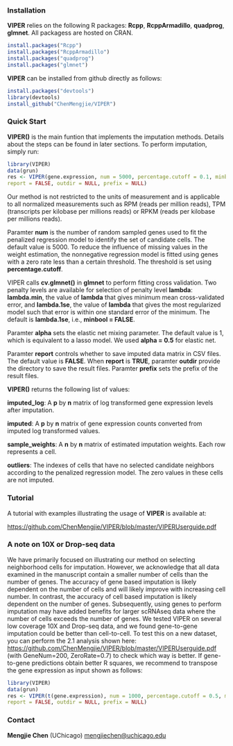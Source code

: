 
### Installation

**VIPER** relies on the following R packages: **Rcpp**, **RcppArmadillo**, **quadprog**, **glmnet**. All packagess are hosted on CRAN. 
  ```R
  install.packages("Rcpp")
  install.packages("RcppArmadillo")
  install.packages("quadprog")
  install.packages("glmnet")
  ```

**VIPER** can be installed from github directly as follows:

  ```R
  install.packages("devtools")
  library(devtools)
  install_github("ChenMengjie/VIPER")
  ```
  

### Quick Start

**VIPER()** is the main funtion that implements the imputation methods. Details about the steps can be found in later sections.
To perform imputation, simply run:
  ```R
  library(VIPER)
  data(grun)
  res <- VIPER(gene.expression, num = 5000, percentage.cutoff = 0.1, minbool = FALSE, alpha = 1, 
  report = FALSE, outdir = NULL, prefix = NULL)
  ```

Our method is not restricted to the units of measurement and is applicable to all normalized measurements such as RPM (reads per million reads), TPM (transcripts per kilobase per millions reads) or RPKM (reads per kilobase per millions reads). 

Paramter **num** is the number of random sampled genes used to fit the penalized regression model to identify the set of candidate cells. The default value is 5000. To reduce the influence of missing values in the weight estimation, the nonnegative regression model is fitted using genes with a zero rate less than a certain threshold. The threshold is set using **percentage.cutoff**. 

VIPER calls **cv.glmnet()** in **glmnet** to perform fitting cross validation. Two penalty levels are available for selection of penalty level **lambda**: **lambda.min**, the value of **lambda** that gives minimum mean cross-validated error, and **lambda.1se**, the value of **lambda** that gives the most regularized model such that error is within one standard error of the minimum. The default is **lambda.1se**, i.e., **minbool = FALSE**. 

Paramter **alpha** sets the elastic net mixing parameter. The default value is 1, which is equivalent to a lasso model. We used **alpha = 0.5** for elastic net. 

Paramter **report** controls whether to save imputed data matrix in CSV files. The default value is **FALSE**.
When **report** is **TRUE**, paramter **outdir** provide the directory to save the result files.
Paramter **prefix** sets the prefix of the result files.

**VIPER()** returns the following list of values:

**imputed_log**: A **p** by **n** matrix of log transformed gene expression levels after imputation.

**imputed**: A **p** by **n** matrix of gene expression counts converted from imputed log transformed values.

**sample_weights**: A **n** by **n** matrix of estimated imputation weights. Each row represents a cell.

**outliers**: The indexes of cells that have no selected candidate neighbors according to the penalized regression model. The zero values in these cells are not imputed.


### Tutorial

A tutorial with examples illustrating the usage of **VIPER** is available at:  

https://github.com/ChenMengjie/VIPER/blob/master/VIPERUserguide.pdf


### A note on 10X or Drop-seq data 

We have primarily focused on illustrating our method on selecting neighborhood cells for imputation. However, we acknowledge that all data examined in the manuscript contain a smaller number of cells than the number of genes. The accuracy of gene based imputation is likely dependent on the number of cells and will likely improve with increasing cell number. In contrast, the accuracy of cell based imputation is likely dependent on the number of genes. Subsequently, using genes to perform imputation may have added benefits for larger scRNAseq data where the number of cells exceeds the number of genes. We tested VIPER on several low coverage 10X and Drop-seq data, and we found gene-to-gene imputation could be better than cell-to-cell. To test this on a new dataset, you can perform the 2.1 analysis shown here: https://github.com/ChenMengjie/VIPER/blob/master/VIPERUserguide.pdf (with GeneNum=200, ZeroRate=0.7) to check which way is better. If gene-to-gene predictions obtain better R squares, we recommend to transpose the gene expression as input shown as follows: 
 
  ```R
  library(VIPER)
  data(grun)
  res <- VIPER(t(gene.expression), num = 1000, percentage.cutoff = 0.5, minbool = FALSE, alpha = 0.5, 
  report = FALSE, outdir = NULL, prefix = NULL)
  ```


### Contact

**Mengjie Chen** (UChicago) mengjiechen@uchicago.edu

